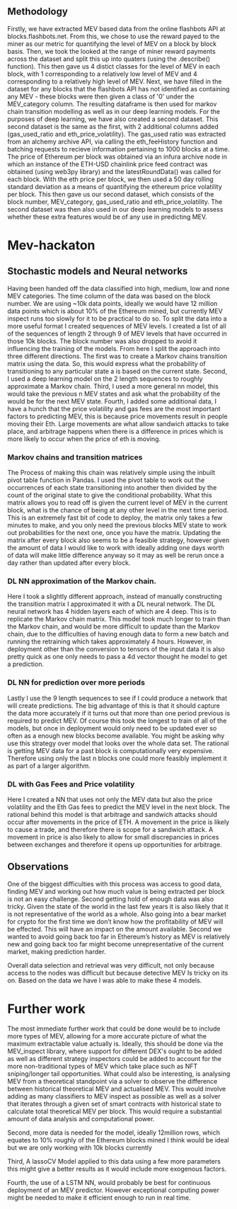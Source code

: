 ## Methodology 
Firstly, we have extracted MEV based data from the online flashbots API at blocks.flashbots.net. From this, we chose to use the reward payed to the miner as our metric for quantifying the level of MEV on a block by block basis. Then, we took the looked at the range of miner reward payments across the dataset and split this up into quaters (using the .describe() function). This then gave us 4 distict classes for the level of MEV in each block, with 1 corresponding to a relatively low level of MEV and 4 corresponding to a relatively high level of MEV. Next, we have filled in the dataset for any blocks that the flashbots API has not identified as containing any MEV - these blocks were then given a class of '0' under the MEV_category column. The resulting dataframe is then used for markov chain transition modelling as well as in our deep learning models. For the purposes of deep learning, we have also created a second dataset. This second dataset is the same as the first, with 2 additional columns added (gas_used_ratio and eth_price_volatility). The gas_used ratio was extracted from an alchemy archive API, via calling the eth_feeHistory function and batching requests to recieve information pertaining to 1000 blocks at a time. The price of Ethereum per block was obtained via an infura archive node in which an instance of the ETH-USD chainlink price feed contract was obtained (using web3py library) and the latestRoundData() was called for each block. With the eth price per block, we then used a 50 day rolling standard deviation as a means of quantifying the ethereum price volatility per block. This then gave us our second dataset, which consists of the block number, MEV_category, gas_used_ratio and eth_price_volatility. The second dataset was then also used in our deep learning models to assess whether these extra features would be of any use in predicting MEV.

# Mev-hackaton

## Stochastic models and Neural networks
Having been handed off the data classified into high, medium, low and none MEV categories. 
The time column of the data was based on the block number. 
We are using ~10k data points, ideally we would have 12 million data points which is about 10% of the Ethereum mined, but currently MEV inspect runs too slowly for it to be practical to do so. 
To split the data into a more useful format I created sequences of MEV levels. 
I created a list of all of the sequences of length 2 through 9 of MEV levels that have occurred in those 10k blocks. 
The block number was also dropped to avoid it influencing the training of the models. 
From here I split the approach into three different directions. 
The first was to create a Markov chains transition matrix using the data. 
So, this would express what the probability of transitioning to any particular state a is based on the current state. 
Second, I used a deep learning model on the 2 length sequences to roughly approximate a Markov chain. 
Third, I used a more general nn model, this would take the previous n MEV states and ask what the probability of the would be for the next MEV state. 
Fourth, I added some additional data, I have a hunch that the price volatility and gas fees are the most important factors to predicting MEV, this is because price movements result in people moving their Eth. Large movements are what allow sandwich attacks to take place, and arbitrage happens when there is a difference in prices which is more likely to occur when the price of eth is moving. 
### Markov chains and transition matrices 
The Process of making this chain was relatively simple using the inbuilt pivot table function in Pandas. 
I used the pivot table to work out the occurrences of each state transitioning into another then divided by the count of the original state to give the conditional probability. 
What this matrix allows you to read off is given the current level of MEV in the current block, what is the chance of being at any other level in the next time period. 
This is an extremely fast bit of code to deploy, the matrix only takes a few minutes to make, and you only need the previous blocks MEV state to work out probabilities for the next one, once you have the matrix. Updating the matrix after every block also seems to be a feasible strategy, however given the amount of data I would like to work with ideally adding one days worth of data will make little difference anyway so it may as well be rerun once a day rather than updated after every block.

### DL NN approximation of the Markov chain. 
Here I took a slightly different approach, instead of manually constructing the transition matrix I approximated it with a DL neural network. The DL neural network has 4 hidden layers each of which are 4 deep. 
This is to replicate the Markov chain matrix. This model took much longer to train than the Markov chain, and would be more difficult to update than the Markov chain, due to the difficulties of having enough data to form a new batch and running the retraining which takes approximately 4 hours. 
However, in deployment other than the conversion to tensors of the input data it is also pretty quick as one only needs to pass a 4d vector thought he model to get a prediction. 
### DL NN for prediction over more periods 
Lastly I use the 9 length sequences to see if I could produce a network that will create predictions.
The big advantage of this is that it should capture the data more accurately if it turns out that more than one period previous is required to predict MEV. Of course this took the longest to train of all of the models, but once in deployment would only need to be updated ever so often as a enough new blocks become available. You might be asking why use this strategy over model that looks over the whole data set. The rational is getting MEV data for a past block is computationally very expensive. Therefore using only the last n blocks one could more feasibly implement it as part of a larger algorithm.

### DL with Gas Fees and Price volatility  
Here I created a NN that uses not only the MEV data but also the price volatility and the Eth Gas fees to predict the MEV level in the next block. The rational behind this model is that arbitrage and sandwich attacks should occur after movements in the price of ETH. A movement in the price is likely to cause a trade, and therefore there is scope for a sandwich attack. A movement in price is also likely to allow for small discrepancies in prices between exchanges and therefore it opens up opportunities for arbitrage.  

## Observations 
One of the biggest difficulties with this process was access to good data, finding MEV and working out how much value is being extracted per block is not an easy challenge. Second getting hold of enough data was also tricky. 
Given the state of the world in the last few years it is also likely that it is not representative of the world as a whole. 
Also going into a bear market for crypto for the first time we don’t know how the profitability of MEV will be effected. This will have an impact on the amount available. 
Second we wanted to avoid going back too far in Ethereum’s history as MEV is relatively new and going back too far might become unrepresentative of the current market, making prediction harder. 

Overall data selection and retrieval was very difficult, not only because access to the nodes was difficult but because detective MEV Is tricky on its on. Based on the data we have I was able to make these 4 models. 

# Further work

The most immediate further work that could be done would be to include more types of MEV, allowing for a more accurate picture of what the maximum extractable value actually is. Ideally, this should be done via the MEV_inspect library, where support for different DEX's ought to be added as well as different strategy inspectors could be added to account for the more non-traditional types of MEV which take place such as NFT sniping/longer tail opportunities. What could also be interesting, is analysing MEV from a theoretical standpoint via a solver to observe the difference between historical theoretical MEV and actualised MEV. This would involve adding as many classifiers to MEV inspect as possible as well as a solver that iterates through a given set of smart contracts with historical state to calculate total theoretical MEV per block. This would require a substantial amount of data analysis and computational power.

Second, more data is needed for the model, ideally 12million rows, which equates to 10% roughly of the Ethereum blocks mined I think would be ideal but we are only working with 10k blocks currently

Third, A lassoCV Model applied to this data using a few more parameters this might give a better results as it would include more exogenous factors. 

Fourth, the use of a LSTM NN, would probably be best for continuous deployment of an MEV predictor. However exceptional computing power might be needed to make it efficient enough to run in real time. 


